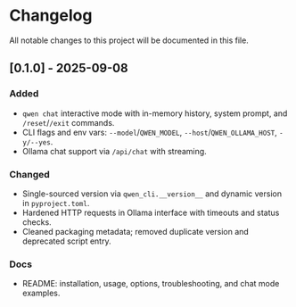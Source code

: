 # Changelog

All notable changes to this project will be documented in this file.

## [0.1.0] - 2025-09-08

### Added
- `qwen chat` interactive mode with in-memory history, system prompt, and `/reset`/`/exit` commands.
- CLI flags and env vars: `--model`/`QWEN_MODEL`, `--host`/`QWEN_OLLAMA_HOST`, `-y/--yes`.
- Ollama chat support via `/api/chat` with streaming.

### Changed
- Single-sourced version via `qwen_cli.__version__` and dynamic version in `pyproject.toml`.
- Hardened HTTP requests in Ollama interface with timeouts and status checks.
- Cleaned packaging metadata; removed duplicate version and deprecated script entry.

### Docs
- README: installation, usage, options, troubleshooting, and chat mode examples.


